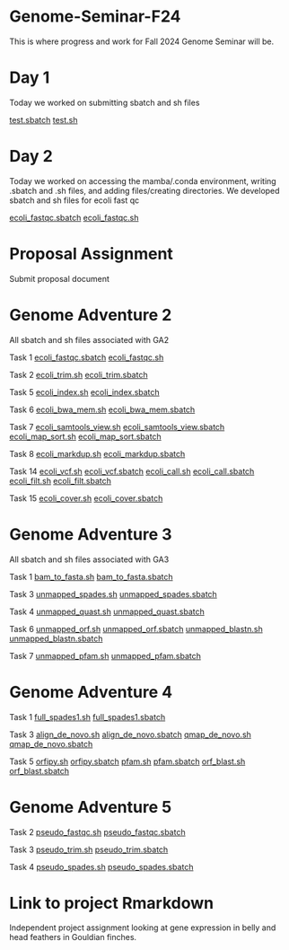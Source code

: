 # Genome-Seminar-F24

This is where progress and work for Fall 2024 Genome Seminar will be. 



# Day 1
Today we worked on submitting sbatch and sh files

[test.sbatch](test.sbatch)
[test.sh](test.sh)

# Day 2
Today we worked on accessing the mamba/.conda environment, writing .sbatch and .sh files, and adding files/creating directories. We developed sbatch and sh files for ecoli fast qc

[ecoli_fastqc.sbatch](ecoli_fastqc.sbatch)
[ecoli_fastqc.sh](ecoli_fastqc.sh)

# Proposal Assignment

Submit proposal document 



# Genome Adventure 2
All sbatch and sh files associated with GA2


Task 1
[ecoli_fastqc.sbatch](ecoli_fastqc.sbatch)
[ecoli_fastqc.sh](ecoli_fastqc.sh)

Task 2
[ecoli_trim.sh](ecoli_trim.sh)
[ecoli_trim.sbatch](ecoli_trim.sbatch)

Task 5
[ecoli_index.sh](ecoli_index.sh)
[ecoli_index.sbatch](ecoli_index.sbatch)

Task 6
[ecoli_bwa_mem.sh](ecoli_bwa_mem.sh)
[ecoli_bwa_mem.sbatch](ecoli_bwa_mem.sbatch)

Task 7
[ecoli_samtools_view.sh](ecoli_samtools_view.sh)
[ecoli_samtools_view.sbatch](ecoli_samtools_view.sbatch)
[ecoli_map_sort.sh](ecoli_map_sort.sh)
[ecoli_map_sort.sbatch](ecoli_map_sort.sbatch)

Task 8
[ecoli_markdup.sh](ecoli_markdup.sh)
[ecoli_markdup.sbatch](ecoli_markdup.sbatch)

Task 14
[ecoli_vcf.sh](ecoli_vcf.sh)
[ecoli_vcf.sbatch](ecoli_vcf.sbatch)
[ecoli_call.sh](ecoli_call.sh)
[ecoli_call.sbatch](ecoli_call.sbatch)
[ecoli_filt.sh](ecoli_filt.sh)
[ecoli_filt.sbatch](ecoli_filt.sbatch)

Task 15 
[ecoli_cover.sh](ecoli_filt.sh)
[ecoli_cover.sbatch](ecoli_filt.sbatch)


# Genome Adventure 3
All sbatch and sh files associated with GA3


Task 1
[bam_to_fasta.sh](bam_to_fasta.sh)
[bam_to_fasta.sbatch](bam_to_fasta.sbatch)

Task 3
[unmapped_spades.sh](unmapped_spades.sh)
[unmapped_spades.sbatch](unmapped_spades.sbatch)

Task 4
[unmapped_quast.sh](unmapped_quast.sh)
[unmapped_quast.sbatch](unmapped_quast.sbatch)

Task 6
[unmapped_orf.sh](unmapped_orf.sh)
[unmapped_orf.sbatch](unmapped_orf.sbatch)
[unmapped_blastn.sh](unmapped_blastn.sh)
[unmapped_blastn.sbatch](unmapped_blastn.sbatch)

Task 7
[unmapped_pfam.sh](unmapped_pfam.sh)
[unmapped_pfam.sbatch](unmapped_pfam.sbatch)

# Genome Adventure 4
Task 1
[full_spades1.sh](full_spades1.sh)
[full_spades1.sbatch](full_spades1.sbatch)

Task 3
[align_de_novo.sh](align_de_novo.sh)
[align_de_novo.sbatch](align_de_novo.sbatch)
[qmap_de_novo.sh](qmap_de_novo.sh)
[qmap_de_novo.sbatch](qmap_de_novo.sbatch)

Task 5
[orfipy.sh](orfipy.sh)
[orfipy.sbatch](orfipy.sbatch)
[pfam.sh](pfam.sh)
[pfam.sbatch](pfam.sbatch)
[orf_blast.sh](orf_blast.sh)
[orf_blast.sbatch](orf_blast.sbatch)


# Genome Adventure 5
Task 2
[pseudo_fastqc.sh](pseudo_fastqc.sh)
[pseudo_fastqc.sbatch](pseudo_fastqc.sbatch)

Task 3
[pseudo_trim.sh](pseudo_trim.sh)
[pseudo_trim.sbatch](pseudo_trim.sbatch)

Task 4
[pseudo_spades.sh](pseudo_spades.sh)
[pseudo_spades.sbatch](pseudo_spades.sbatch)

# Link to project Rmarkdown
Independent project assignment looking at gene expression in belly and head feathers in Gouldian finches. 


